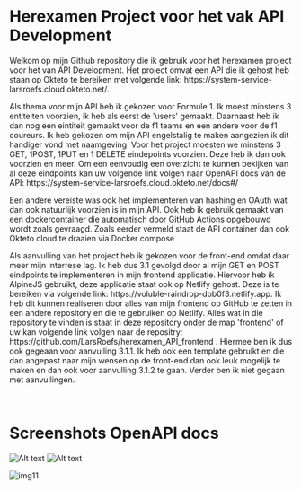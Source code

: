 <h1>Herexamen Project voor het vak API Development</h1>
<p>Welkom op mijn Github repository die ik gebruik voor het herexamen project voor het van API Development. Het project omvat een API die ik gehost heb staan op Okteto te bereiken met volgende link: https://system-service-larsroefs.cloud.okteto.net/.</p>
<p>Als thema voor mijn API heb ik gekozen voor Formule 1. Ik moest minstens 3 entiteiten voorzien, ik heb als eerst de 'users' gemaakt. Daarnaast heb ik dan nog een eintiteit gemaakt voor de f1 teams en een andere voor de f1 coureurs. Ik heb gekozen om mijn API engelstalig te maken aangezien ik dit handiger vond met naamgeving. Voor het project moesten we minstens 3 GET, 1POST, 1PUT en 1 DELETE eindepoints voorzien. Deze heb ik dan ook voorzien en meer. Om een eenvoudig een overzicht te kunnen bekijken van al deze eindpoints kan uw volgende link volgen naar OpenAPI docs van de API: https://system-service-larsroefs.cloud.okteto.net/docs#/</p>
<p>Een andere vereiste was ook het implementeren van hashing en OAuth wat dan ook natuurlijk voorzien is in mijn API. Ook heb ik gebruik gemaakt van een dockercontainer die automatisch door GitHub Actions opgebouwd wordt zoals gevraagd. Zoals eerder vermeld staat de API container dan ook Okteto cloud te draaien via Docker compose</p>
<p>Als aanvulling van het project heb ik gekozen voor de front-end omdat daar meer mijn interrese lag. Ik heb dus 3.1 gevolgd door al mijn GET en POST eindpoints te implementeren in mijn frontend applicatie. Hiervoor heb ik AlpineJS gebruikt, deze applicatie staat ook op Netlify gehost. Deze is te bereiken via volgende link: https://voluble-raindrop-dbb0f3.netlify.app. Ik heb dit kunnen realiseren door alles van mijn frontend op GitHub te zetten in een andere repository en die te gebruiken op Netlify. Alles wat in die repository te vinden is staat in deze repository onder de map 'frontend' of uw kan volgende link volgen naar de repositry: https://github.com/LarsRoefs/herexamen_API_frontend . Hiermee ben ik dus ook gegeaan voor aanvulling 3.1.1. Ik heb ook een template gebruikt en die dan angepast naar mijn wensen op de front-end dan ook leuk mogelijk te maken en dan ook voor aanvulling 3.1.2 te gaan. Verder ben ik niet gegaan met aanvullingen.</p>
<br>
<h1>Screenshots OpenAPI docs</h1>

<img src="https://drive.google.com/file/d/1njpqlGGowTSTsLIBKxK6iudZFqbwLyPt" alt="Alt text" title="Optional title">

<img src="https://drive.google.com/file/d/1njpqlGGowTSTsLIBKxK6iudZFqbwLyPt" alt="Alt text" title="Optional title">

![img11](https://drive.google.com/file/d/1njpqlGGowTSTsLIBKxK6iudZFqbwLyPt)


